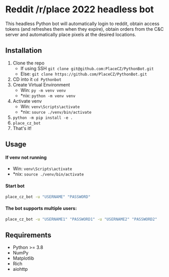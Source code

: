 # Reddit /r/place 2022 headless bot

This headless Python bot will automatically login to reddit, obtain access 
tokens (and refreshes them when they expire), obtain orders from the C&C server
and automatically place pixels at the desired locations.

## Installation

 1. Clone the repo
    - If using SSH `git clone git@github.com:PlaceCZ/PythonBot.git`
    - Else: `git clone https://github.com/PlaceCZ/PythonBot.git`
 3. CD into it `cd Pythonbot`
 4. Create Virtual Environment
    - Win: `py -m venv venv`
    - *nix: `python -m venv venv`
 5. Activate venv
    - Win: `venv\Scripts\activate`
    - *nix: `source ./venv/bin/activate`
 6. `python -m pip install -e .`
 7. `place_cz_bot`
 8. That's it!

## Usage

#### If venv not running
- Win: `venv\Scripts\activate`
- *nix: `source ./venv/bin/activate`

#### Start bot

```bash
place_cz_bot -u "USERNAME" "PASSWORD"
```

#### The bot supports multiple users:
```bash
place_cz_bot -u "USERNAME1" "PASSWORD1" -u "USERNAME2" "PASSWORD2"
```

## Requirements

- Python >= 3.8
- NumPy
- Matplotlib
- Rich
- aiohttp

